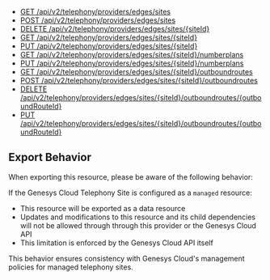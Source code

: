 - [GET /api/v2/telephony/providers/edges/sites](https://developer.genesys.cloud/api/rest/v2/telephonyprovidersedge/#get-api-v2-telephony-providers-edges-sites)
- [POST /api/v2/telephony/providers/edges/sites](https://developer.genesys.cloud/api/rest/v2/telephonyprovidersedge/#post-api-v2-telephony-providers-edges-sites)
- [DELETE /api/v2/telephony/providers/edges/sites/{siteId}](https://developer.genesys.cloud/api/rest/v2/telephonyprovidersedge/#delete-api-v2-telephony-providers-edges-sites--siteId-)
- [GET /api/v2/telephony/providers/edges/sites/{siteId}](https://developer.genesys.cloud/api/rest/v2/telephonyprovidersedge/#get-api-v2-telephony-providers-edges-sites--siteId-)
- [PUT /api/v2/telephony/providers/edges/sites/{siteId}](https://developer.genesys.cloud/api/rest/v2/telephonyprovidersedge/#put-api-v2-telephony-providers-edges-sites--siteId-)
- [GET /api/v2/telephony/providers/edges/sites/{siteId}/numberplans](https://developer.genesys.cloud/api/rest/v2/telephonyprovidersedge/#get-api-v2-telephony-providers-edges-sites--siteId--numberplans)
- [PUT /api/v2/telephony/providers/edges/sites/{siteId}/numberplans](https://developer.genesys.cloud/api/rest/v2/telephonyprovidersedge/#put-api-v2-telephony-providers-edges-sites--siteId--numberplans)
- [GET /api/v2/telephony/providers/edges/sites/{siteId}/outboundroutes](https://developer.genesys.cloud/api/rest/v2/telephonyprovidersedge/#get-api-v2-telephony-providers-edges-sites--siteId--outboundroutes)
- [POST /api/v2/telephony/providers/edges/sites/{siteId}/outboundroutes](https://developer.genesys.cloud/api/rest/v2/telephonyprovidersedge/#post-api-v2-telephony-providers-edges-sites--siteId--outboundroutes)
- [DELETE /api/v2/telephony/providers/edges/sites/{siteId}/outboundroutes/{outboundRouteId}](https://developer.genesys.cloud/api/rest/v2/telephonyprovidersedge/#delete-api-v2-telephony-providers-edges-sites--siteId--outboundroutes--outboundRouteId-)
- [PUT /api/v2/telephony/providers/edges/sites/{siteId}/outboundroutes/{outboundRouteId}](https://developer.genesys.cloud/api/rest/v2/telephonyprovidersedge/#put-api-v2-telephony-providers-edges-sites--siteId--outboundroutes--outboundRouteId-)

## Export Behavior

When exporting this resource, please be aware of the following behavior:

If the Genesys Cloud Telephony Site is configured as a `managed` resource:

- This resource will be exported as a data resource
- Updates and modifications to this resource and its child dependencies will not be allowed through through this provider or the Genesys Cloud API
- This limitation is enforced by the Genesys Cloud API itself

This behavior ensures consistency with Genesys Cloud's management policies for managed telephony sites.
